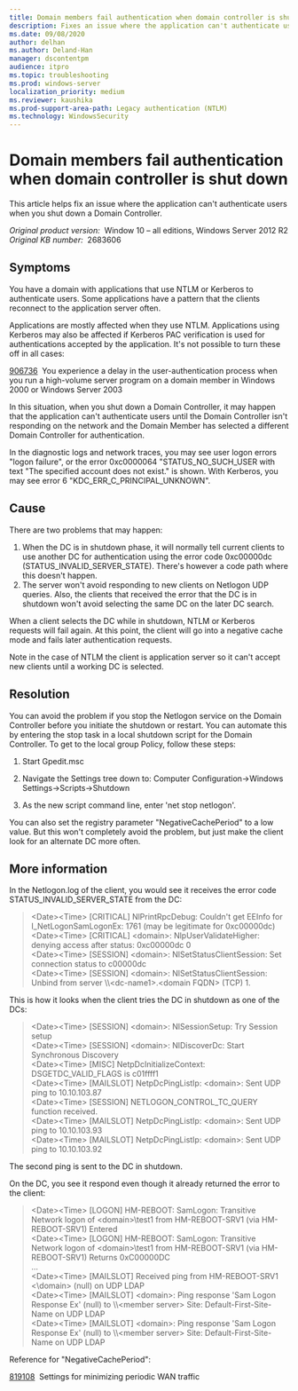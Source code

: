 ```yaml
---
title: Domain members fail authentication when domain controller is shut down
description: Fixes an issue where the application can't authenticate users when you shut down a Domain Controller.
ms.date: 09/08/2020
author: delhan
ms.author: Deland-Han
manager: dscontentpm
audience: itpro
ms.topic: troubleshooting
ms.prod: windows-server
localization_priority: medium
ms.reviewer: kaushika
ms.prod-support-area-path: Legacy authentication (NTLM)
ms.technology: WindowsSecurity
---
```

# Domain members fail authentication when domain controller is shut down

This article helps fix an issue where the application can't authenticate users when you shut down a Domain Controller.

_Original product version:_ &nbsp;Window 10 – all editions, Windows Server 2012 R2  
_Original KB number:_ &nbsp;2683606

## Symptoms

You have a domain with applications that use NTLM or Kerberos to authenticate users. Some applications have a pattern that the clients reconnect to the application server often.

Applications are mostly affected when they use NTLM. Applications using Kerberos may also be affected if Kerberos PAC verification is used for authentications accepted by the application. It's not possible to turn these off in all cases:

 [906736](https://support.microsoft.com/default.aspx?scid=kb;EN-US;906736)  You experience a delay in the user-authentication process when you run a high-volume server program on a domain member in Windows 2000 or Windows Server 2003

In this situation, when you shut down a Domain Controller, it may happen that the application can't authenticate users until the Domain Controller isn't responding on the network and the Domain Member has selected a different Domain Controller for authentication.

In the diagnostic logs and network traces, you may see user logon errors "logon failure", or the error 0xc0000064 "STATUS_NO_SUCH_USER with text "The specified account does not exist." is shown. With Kerberos, you may see error 6 "KDC_ERR_C_PRINCIPAL_UNKNOWN".

## Cause

There are two problems that may happen:

1. When the DC is in shutdown phase, it will normally tell current clients to use another DC for authentication using the error code 0xc00000dc (STATUS_INVALID_SERVER_STATE). There's however a code path where this doesn't happen.
2. The server won't avoid responding to new clients on Netlogon UDP queries. Also, the clients that received the error that the DC is in shutdown won't avoid selecting the same DC on the later DC search.

When a client selects the DC while in shutdown, NTLM or Kerberos requests will fail again. At this point, the client will go into a negative cache mode and fails later authentication requests.

Note in the case of NTLM the client is application server so it can't accept new clients until a working DC is selected.

## Resolution

You can avoid the problem if you stop the Netlogon service on the Domain Controller before you initiate the shutdown or restart. You can automate this by entering the stop task in a local shutdown script for the Domain Controller. To get to the local group Policy, follow these steps:
1. Start Gpedit.msc

2. Navigate the Settings tree down to: Computer Configuration->Windows Settings->Scripts->Shutdown

3. As the new script command line, enter 'net stop netlogon'.

You can also set the registry parameter "NegativeCachePeriod" to a low value. But this won't completely avoid the problem, but just make the client look for an alternate DC more often.

## More information

In the Netlogon.log of the client, you would see it receives the error code STATUS_INVALID_SERVER_STATE from the DC:

> \<Date>\<Time> [CRITICAL] NlPrintRpcDebug: Couldn't get EEInfo for I_NetLogonSamLogonEx: 1761 (may be legitimate for 0xc00000dc)  
\<Date>\<Time> [CRITICAL] \<domain>: NlpUserValidateHigher: denying access after status: 0xc00000dc 0  
\<Date>\<Time> [SESSION] \<domain>: NlSetStatusClientSession: Set connection status to c00000dc  
\<Date>\<Time> [SESSION] \<domain>: NlSetStatusClientSession: Unbind from server \\\\\<dc-name1>.\<domain FQDN> (TCP) 1.  


This is how it looks when the client tries the DC in shutdown as one of the DCs:

> \<Date>\<Time> [SESSION] \<domain>: NlSessionSetup: Try Session setup  
\<Date>\<Time> [SESSION] \<domain>: NlDiscoverDc: Start Synchronous Discovery  
\<Date>\<Time> [MISC] NetpDcInitializeContext: DSGETDC_VALID_FLAGS is c01ffff1  
\<Date>\<Time> [MAILSLOT] NetpDcPingListIp: \<domain>: Sent UDP ping to 10.10.103.87  
\<Date>\<Time> [SESSION] NETLOGON_CONTROL_TC_QUERY function received.  
\<Date>\<Time> [MAILSLOT] NetpDcPingListIp: \<domain>: Sent UDP ping to 10.10.103.93  
\<Date>\<Time> [MAILSLOT] NetpDcPingListIp: \<domain>: Sent UDP ping to 10.10.103.92  


The second ping is sent to the DC in shutdown.

On the DC, you see it respond even though it already returned the error to the client:

> \<Date>\<Time> [LOGON] HM-REBOOT: SamLogon: Transitive Network logon of \<domain>\test1 from HM-REBOOT-SRV1 (via HM-REBOOT-SRV1) Entered  
\<Date>\<Time> [LOGON] HM-REBOOT: SamLogon: Transitive Network logon of \<domain>\test1 from HM-REBOOT-SRV1 (via HM-REBOOT-SRV1) Returns 0xC00000DC  
...  
\<Date>\<Time> [MAILSLOT] Received ping from HM-REBOOT-SRV1 <\domain> (null) on UDP LDAP  
\<Date>\<Time> [MAILSLOT] \<domain>: Ping response 'Sam Logon Response Ex' (null) to \\\\\<member server> Site: Default-First-Site-Name on UDP LDAP  
\<Date>\<Time> [MAILSLOT] \<domain>: Ping response 'Sam Logon Response Ex' (null) to \\\\\<member server> Site: Default-First-Site-Name on UDP LDAP  

Reference for "NegativeCachePeriod":

 [819108](https://support.microsoft.com/help/819108)  Settings for minimizing periodic WAN traffic
